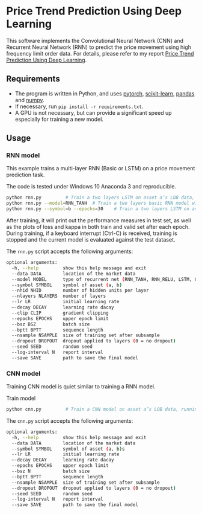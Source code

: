 # Price Trend Prediction Using Deep Learning

This software implements the Convolutional Neural Network (CNN) and Recurrent Neural Network (RNN) to predict the price movement using high frequency limit order data. For details, please refer to my report [Price Trend Prediction Using Deep Learning](./report.pdf).

## Requirements
- The program is written in Python, and uses [pytorch](http://pytorch.org/), [scikit-learn](http://scikit-learn.org/stable/index.html), [pandas](https://pandas.pydata.org/) and [numpy](http://www.numpy.org/).
- If necessary, run `pip install -r requirements.txt`.
- A GPU is not necessary, but can provide a significant speed up especially for training a new model.

## Usage

### RNN model

This example trains a multi-layer RNN (Basic or LSTM) on a price movement prediction task.

The code is tested under Windows 10 Anaconda 3 and reproducible.

```bash
python rnn.py         # Train a two layers LSTM on asset a’s LOB data, running default epoch of 50
python rnn.py --model=RNN_TANH  # Train a two layers basic RNN model with tanh activation function
python rnn.py --symbol=b --epochs=30    # Train a two layers LSTM on asset b’s LOB data, running epoch of 30
```

After training, it will print out the performance measures in test set, as well as the plots of loss and kappa in both train and valid set after each epoch.
During training, if a keyboard interrupt (Ctrl-C) is received, training is stopped and the current model is evaluated against the test dataset.

The `rnn.py` script accepts the following arguments:

```bash
optional arguments:
  -h, --help         show this help message and exit
  --data DATA        location of the market data
  --model MODEL      type of recurrent net (RNN_TANH, RNN_RELU, LSTM, GRU)
  --symbol SYMBOL    symbol of asset (a, b)
  --nhid NHID        number of hidden units per layer
  --nlayers NLAYERS  number of layers
  --lr LR            initial learning rate
  —-decay DECAY      learning rate dacay
  --clip CLIP        gradient clipping
  --epochs EPOCHS    upper epoch limit
  --bsz BSZ          batch size
  --bptt BPTT        sequence length
  --nsample NSAMPLE  size of training set after subsample
  --dropout DROPOUT  dropout applied to layers (0 = no dropout)
  --seed SEED        random seed
  --log-interval N   report interval
  --save SAVE        path to save the final model
```

### CNN model

Training CNN model is quiet similar to training a RNN model.

Train model
```bash
python cnn.py         # Train a CNN model on asset a’s LOB data, running default epoch of 50
```

The `cnn.py` script accepts the following arguments:

```bash
optional arguments:
  -h, --help         show this help message and exit
  --data DATA        location of the market data
  --symbol SYMBOL    symbol of asset (a, b)s
  --lr LR            initial learning rate
  —-decay DECAY      learning rate dacay
  --epochs EPOCHS    upper epoch limit
  --bsz N            batch size
  --bptt BPTT        sequence length
  --nsample NSAMPLE  size of training set after subsample
  --dropout DROPOUT  dropout applied to layers (0 = no dropout)
  --seed SEED        random seed
  --log-interval N   report interval
  --save SAVE        path to save the final model
```
